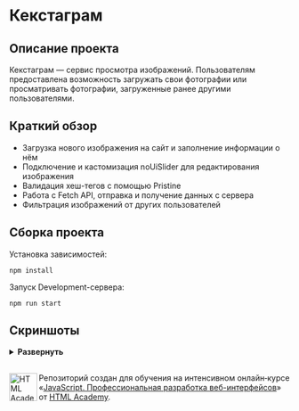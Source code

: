# Кекстаграм

## Описание проекта
Кекстаграм — сервис просмотра изображений. Пользователям предоставлена возможность загружать свои фотографии или просматривать фотографии, загруженные ранее другими пользователями.

## Краткий обзор
* Загрузка нового изображения на сайт и заполнение информации о нём
* Подключение и кастомизация noUiSlider для редактирования изображения
* Валидация хеш-тегов с помощью Pristine
* Работа с Fetch API, отправка и получение данных с сервера
* Фильтрация изображений от других пользователей

## Сборка проекта
Установка зависимостей:
```
npm install
```
Запуск Development-сервера:
```
npm run start
```

## Скриншоты
<details><summary><b>Развернуть</b></summary>
  
![image](https://github.com/user-attachments/assets/6c9ce2a3-a04f-4fb6-b8e8-6c81fd85c3cf)

![image](https://github.com/user-attachments/assets/2c65928b-a544-45a6-9ce8-d2db9d2a8df8)

![image](https://github.com/user-attachments/assets/e80264c8-08aa-4bb3-b1c2-380153190990)

![image](https://github.com/user-attachments/assets/7e0158a7-0c45-440c-a56a-ed08e10fba76)

</details>

##
<a href="https://htmlacademy.ru/intensive/javascript"><img align="left" width="50" height="50" alt="HTML Academy" src="https://up.htmlacademy.ru/static/img/intensive/javascript/logo-for-github-2.png"></a>

Репозиторий создан для обучения на интенсивном онлайн‑курсе «[JavaScript. Профессиональная разработка веб-интерфейсов](https://htmlacademy.ru/intensive/javascript)» от [HTML Academy](https://htmlacademy.ru).
